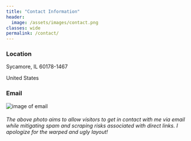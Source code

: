 ```yaml
---
title: "Contact Information"
header:
  image: /assets/images/contact.png
classes: wide
permalink: /contact/
---
```



### Location

Sycamore, IL 60178-1467 

United States

### Email  
![image of email]({{site.baseurl}}/assets/images/EMAILNEWJUN.png)



###### *The above photo aims to allow visitors to get in contact with me via email while mitigating spam and scraping risks associated with direct links. I apologize for the warped and ugly layout!*


